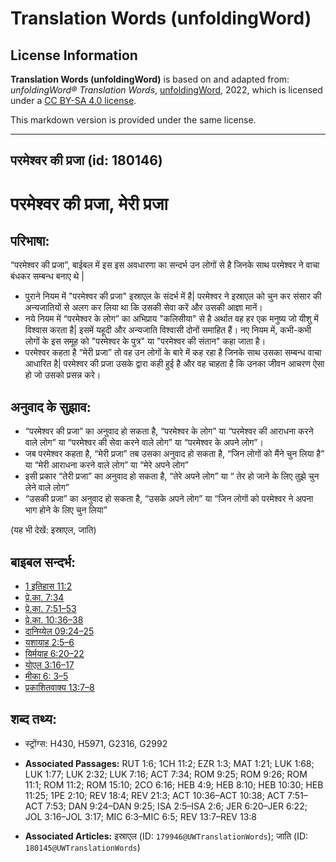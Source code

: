 # Translation Words (unfoldingWord)

## License Information

**Translation Words (unfoldingWord)** is based on and adapted from: _unfoldingWord® Translation Words_, [unfoldingWord](https://unfoldingword.org/utw), 2022, which is licensed under a [CC BY-SA 4.0 license](https://creativecommons.org/licenses/by-sa/4.0/legalcode.en).

This markdown version is provided under the same license.



--------------------------------

## परमेश्‍वर की प्रजा (id: 180146)

परमेश्‍वर की प्रजा, मेरी प्रजा
==============================

परिभाषा:
--------

“परमेश्वर की प्रजा”, बाईबल में इस इस अवधारणा का सन्दर्भ उन लोगों से है जिनके साथ परमेश्वर ने वाचा बंधकर सम्बन्ध बनाए थे \|

* पुराने नियम में "परमेश्वर की प्रजा" इस्राएल के संदर्भ में है\| परमेश्वर ने इस्राएल को चुन कर संसार की अन्यजातियों से अलग कर लिया था कि उसकी सेवा करें और उसकी आज्ञा मानें।
* नये नियम में “परमेश्वर के लोग” का अभिप्राय "कलिसीया" से है अर्थात वह हर एक मनुष्य जो यीशु में विश्वास करता है\| इसमें यहूदी और अन्यजाति विश्वासी दोनों समाहित हैं। नए नियम में, कभी\-कभी लोगों के इस समूह को "परमेश्वर के पुत्र" या "परमेश्वर की संतान" कहा जाता है।
* परमेश्वर कहता है “मेरी प्रजा” तो वह उन लोगों के बारे में कह रहा है जिनके साथ उसका सम्बन्ध वाचा आधारित है\| परमेश्वर की प्रजा उसके द्वारा कही हुई है और वह चाहता है कि उनका जीवन आचरण ऐसा हो जो उसको प्रसन्न करे।

अनुवाद के सुझाव:
----------------

* “परमेश्वर की प्रजा” का अनुवाद हो सकता है, “परमेश्वर के लोग” या “परमेश्वर की आराधना करने वाले लोग” या “परमेश्वर की सेवा करने वाले लोग” या “परमेश्वर के अपने लोग”।
* जब परमेश्वर कहता है, “मेरी प्रजा” तब उसका अनुवाद हो सकता है, “जिन लोगों को मैंने चुन लिया है” या “मेरी आराधना करने वाले लोग” या “मेरे अपने लोग”
* इसी प्रकार “तेरी प्रजा” का अनुवाद हो सकता है, “तेरे अपने लोग” या “ तेर हो जाने के लिए तुझे चुन लेने वाले लोग”
* “उसकी प्रजा” का अनुवाद हो सकता है, “उसके अपने लोग” या “जिन लोगों को परमेश्वर ने अपना भाग होने के लिए चुन लिया”

(यह भी देखें: इस्राएल, जाति)

बाइबल सन्दर्भ:
--------------

* [1 इतिहास 11:2](https://ref.ly/1Chr0:0)
* [प्रे.का. 7:34](https://ref.ly/Acts7:34)
* [प्रे.का. 7:51–53](https://ref.ly/Acts7:51-Acts7:53)
* [प्रे.का. 10:36–38](https://ref.ly/Acts10:36-Acts10:38)
* [दानिय्येल 09:24–25](https://ref.ly/Dan9:24-Dan9:25)
* [यशायाह 2:5–6](https://ref.ly/Isa2:5-Isa2:6)
* [यिर्मयाह 6:20–22](https://ref.ly/Jer6:20-Jer6:22)
* [योएल 3:16–17](https://ref.ly/Joel3:16-Joel3:17)
* [मीका 6: 3–5](https://ref.ly/Mic6:0)
* [प्रकाशितवाक्य 13:7–8](https://ref.ly/Rev13:7-Rev13:8)

शब्द तथ्य:
----------

* स्ट्रोंग्स: H430, H5971, G2316, G2992

* **Associated Passages:** RUT 1:6; 1CH 11:2; EZR 1:3; MAT 1:21; LUK 1:68; LUK 1:77; LUK 2:32; LUK 7:16; ACT 7:34; ROM 9:25; ROM 9:26; ROM 11:1; ROM 11:2; ROM 15:10; 2CO 6:16; HEB 4:9; HEB 8:10; HEB 10:30; HEB 11:25; 1PE 2:10; REV 18:4; REV 21:3; ACT 10:36–ACT 10:38; ACT 7:51–ACT 7:53; DAN 9:24–DAN 9:25; ISA 2:5–ISA 2:6; JER 6:20–JER 6:22; JOL 3:16–JOL 3:17; MIC 6:3–MIC 6:5; REV 13:7–REV 13:8
* **Associated Articles:** इस्राएल (ID: `179946@UWTranslationWords`); जाति (ID: `180145@UWTranslationWords`)

